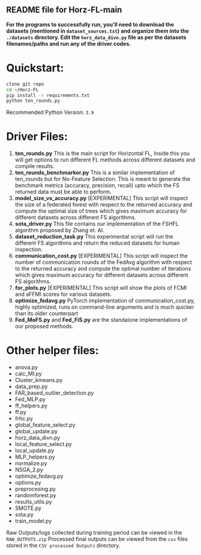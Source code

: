 ## README file for Horz-FL-main

**For the programs to successfully run, you'll need to download the datasets (mentioned in `dataset_sources.txt`) and organize them into the `./datasets` directory. Edit the `horz_data_divn.py` file as per the datasets filenames/paths and run any of the driver codes.**

# Quickstart:
```bash
clone git repo
cd ~/Horz-FL
pip install -r requirements.txt
python ten_rounds.py
```

Recommended Python Version: `3.9`

# Driver Files:
1. **ten_rounds.py**
	This is the main script for Horizontal FL, Inside this you will get options to run different FL methods across different datasets and compile results.
2. **ten_rounds_benchmarker.py**
	This is a similar implementation of ten_rounds but for No-Feature Selection. This is meant to generate the benchmark metrics (accuracy, precision, recall) upto which the FS returned data must be able to perform.
3. **model_size_vs_accuracy.py**
	[EXPERIMENTAL] This script will inspect the size of a federated forest with respect to the returned accuracy and compute the optimal size of trees which gives maximum accuracy for different datasets across different FS algorithms.
4. **sota_driver.py**
	This file contains our implementation of the FSHFL algorithm proposed by Zhang et. Al.
5. **dataset_reduction_task.py**
	This experimental script will run the different FS algorithms and return the reduced datasets for human inspection.
6. **communication_cost.py**
	[EXPERIMENTAL] This script will inspect the number of communication rounds of the FedAvg algorithm with respect to the returned accuracy and compute the optimal number of iterations which gives maximum accuracy for different datasets across different FS algorithms.
7. **for_plots.py**
	[EXPERIMENTAL] This script will show the plots of FCMI and aFFMI scores for various datasets.
8. **optimize_fedavg.py**
	PyTorch implementation of communication_cost.py, highly optimized, runs on command-line arguments and is much quicker than its older counterpart
9. **Fed_MoFS.py** and **Fed_FiS.py** are the standalone implementations of our proposed methods.

# Other helper files:
- anova.py
- calc_MI.py
- Cluster_kmeans.py
- data_prep.py
- FAR_based_outlier_detection.py
- Fed_MLP.py
- ff_helpers.py
- ff.py
- frhc.py
- global_feature_select.py
- global_update.py
- horz_data_divn.py
- local_feature_select.py
- local_update.py
- MLP_helpers.py
- normalize.py
- NSGA_2.py
- optimize_fedavg.py
- options.py
- preprocesing.py
- randomforest.py
- results_utils.py
- SMOTE.py
- sota.py
- train_model.py

Raw Outputs/logs collected during training period can be viewed in the `RAW_OUTPUTS.zip`
Processed final outputs can be viewed from the `csv` files stored in the `CSV processed Outputs` directory.
